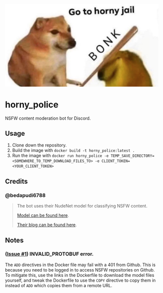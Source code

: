 ![Horny Police Image Banner](./reply_image.png)

# horny_police
NSFW content moderation bot for Discord.

## Usage
1. Clone down the repository.
2. Build the image with `docker build -t horny_police:latest .`
3. Run the image with `docker run horny_police -e TEMP_SAVE_DIRECTORY=<SOMEWHERE_TO_TEMP_DOWNLOAD_FILES_TO> -e CLIENT_TOKEN=<YOUR_CLIENT_TOKEN>`

## Credits
### @bedapudi6788
> The bot uses their NudeNet model for classifying NSFW content. 
>
> [Model can be found here](https://github.com/notAI-tech/NudeNet). 
>
> [Their blog can be found here](http://bpraneeth.com/).

## Notes
### ([Issue #1](https://github.com/backplateorbit/horny-police/issues/1)) INVALID_PROTOBUF error.
The `ADD` directives in the Docker file may fail with a 401 from Github. This is because you need to be logged in to access NSFW repositories on Github. To mitigate this, use the links in the Dockerfile to download the model files yourself, and tweak the Dockerfile to use the `COPY` directive to copy them in instead of `ADD` which copies them from a remote URL.